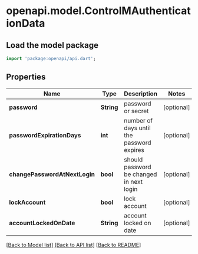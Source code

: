 # openapi.model.ControlMAuthenticationData

## Load the model package
```dart
import 'package:openapi/api.dart';
```

## Properties
Name | Type | Description | Notes
------------ | ------------- | ------------- | -------------
**password** | **String** | password or secret | [optional] 
**passwordExpirationDays** | **int** | number of days until the password expires | [optional] 
**changePasswordAtNextLogin** | **bool** | should password be changed in next login | [optional] 
**lockAccount** | **bool** | lock account | [optional] 
**accountLockedOnDate** | **String** | account locked on date | [optional] 

[[Back to Model list]](../README.md#documentation-for-models) [[Back to API list]](../README.md#documentation-for-api-endpoints) [[Back to README]](../README.md)


